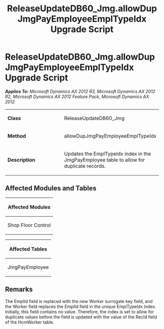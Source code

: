 ﻿---
title: ReleaseUpdateDB60_Jmg.allowDupJmgPayEmployeeEmplTypeIdx Upgrade Script
TOCTitle: ReleaseUpdateDB60_Jmg.allowDupJmgPayEmployeeEmplTypeIdx Upgrade Script
ms:assetid: 1157bf2a-38d9-264f-fc9f-4dc8b71a321a
ms:mtpsurl: https://msdn.microsoft.com/en-us/library/JJ735800(v=AX.60)
ms:contentKeyID: 49706710
ms.date: 05/18/2015
mtps_version: v=AX.60
---

# ReleaseUpdateDB60\_Jmg.allowDupJmgPayEmployeeEmplTypeIdx Upgrade Script 


_**Applies To:** Microsoft Dynamics AX 2012 R3, Microsoft Dynamics AX 2012 R2, Microsoft Dynamics AX 2012 Feature Pack, Microsoft Dynamics AX 2012_

<table>
<colgroup>
<col style="width: 50%" />
<col style="width: 50%" />
</colgroup>
<tbody>
<tr class="odd">
<td><p><strong>Class</strong></p></td>
<td><p>ReleaseUpdateDB60_Jmg</p></td>
</tr>
<tr class="even">
<td><p><strong>Method</strong></p></td>
<td><p>allowDupJmgPayEmployeeEmplTypeIdx</p></td>
</tr>
<tr class="odd">
<td><p><strong>Description</strong></p></td>
<td><p>Updates the EmplTypeIdx index in the JmgPayEmployee table to allow for duplicate records.</p></td>
</tr>
</tbody>
</table>


## Affected Modules and Tables

<table>
<colgroup>
<col style="width: 100%" />
</colgroup>
<thead>
<tr class="header">
<th><p>Affected Modules</p></th>
</tr>
</thead>
<tbody>
<tr class="odd">
<td><p>Shop Floor Control</p></td>
</tr>
</tbody>
</table>


<table>
<colgroup>
<col style="width: 100%" />
</colgroup>
<thead>
<tr class="header">
<th><p>Affected Tables</p></th>
</tr>
</thead>
<tbody>
<tr class="odd">
<td><p>JmgPayEmployee</p></td>
</tr>
</tbody>
</table>


## Remarks

The EmplId field is replaced with the new Worker surrogate key field, and the Worker field replaces the EmplId field in the unique EmplTypeIdx index. Initially, this field contains no value. Therefore, the index is set to allow for duplicate values before the field is updated with the value of the RecId field of the HcmWorker table.

  


